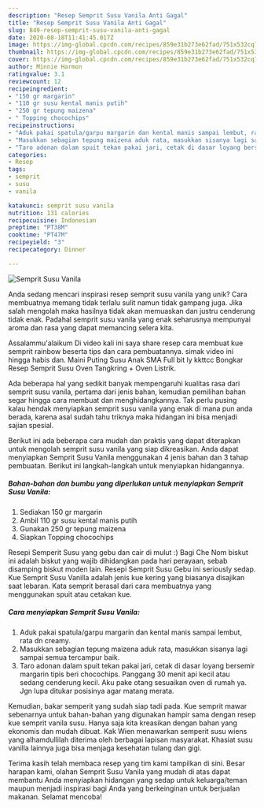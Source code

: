 ```yaml
---
description: "Resep Semprit Susu Vanila Anti Gagal"
title: "Resep Semprit Susu Vanila Anti Gagal"
slug: 849-resep-semprit-susu-vanila-anti-gagal
date: 2020-08-18T11:41:45.017Z
image: https://img-global.cpcdn.com/recipes/859e31b273e62fad/751x532cq70/semprit-susu-vanila-foto-resep-utama.jpg
thumbnail: https://img-global.cpcdn.com/recipes/859e31b273e62fad/751x532cq70/semprit-susu-vanila-foto-resep-utama.jpg
cover: https://img-global.cpcdn.com/recipes/859e31b273e62fad/751x532cq70/semprit-susu-vanila-foto-resep-utama.jpg
author: Minnie Harmon
ratingvalue: 3.1
reviewcount: 12
recipeingredient:
- "150 gr margarin"
- "110 gr susu kental manis putih"
- "250 gr tepung maizena"
- " Topping chocochips"
recipeinstructions:
- "Aduk pakai spatula/garpu margarin dan kental manis sampai lembut, rata dn creamy."
- "Masukkan sebagian tepung maizena aduk rata, masukkan sisanya lagi sampai semua tercampur baik."
- "Taro adonan dalam spuit tekan pakai jari, cetak di dasar loyang bersemir margarin tipis beri chocochips. Panggang 30 menit api kecil atau sedang cenderung kecil. Aku pake otang sesuaikan oven di rumah ya. Jgn lupa ditukar posisinya agar matang merata."
categories:
- Resep
tags:
- semprit
- susu
- vanila

katakunci: semprit susu vanila 
nutrition: 131 calories
recipecuisine: Indonesian
preptime: "PT38M"
cooktime: "PT47M"
recipeyield: "3"
recipecategory: Dinner

---
```



![Semprit Susu Vanila](https://img-global.cpcdn.com/recipes/859e31b273e62fad/751x532cq70/semprit-susu-vanila-foto-resep-utama.jpg)

Anda sedang mencari inspirasi resep semprit susu vanila yang unik? Cara membuatnya memang tidak terlalu sulit namun tidak gampang juga. Jika salah mengolah maka hasilnya tidak akan memuaskan dan justru cenderung tidak enak. Padahal semprit susu vanila yang enak seharusnya mempunyai aroma dan rasa yang dapat memancing selera kita.

Assalammu&#39;alaikum Di video kali ini saya share resep cara membuat kue semprit rainbow beserta tips dan cara pembuatannya. simak video ini hingga habis dan. Maini Puting Susu Anak SMA Full bit ly kkttcc Bongkar Resep Semprit Susu Oven Tangkring + Oven Listrik.

Ada beberapa hal yang sedikit banyak mempengaruhi kualitas rasa dari semprit susu vanila, pertama dari jenis bahan, kemudian pemilihan bahan segar hingga cara membuat dan menghidangkannya. Tak perlu pusing kalau hendak menyiapkan semprit susu vanila yang enak di mana pun anda berada, karena asal sudah tahu triknya maka hidangan ini bisa menjadi sajian spesial.


Berikut ini ada beberapa cara mudah dan praktis yang dapat diterapkan untuk mengolah semprit susu vanila yang siap dikreasikan. Anda dapat menyiapkan Semprit Susu Vanila menggunakan 4 jenis bahan dan 3 tahap pembuatan. Berikut ini langkah-langkah untuk menyiapkan hidangannya.

<!--inarticleads1-->

##### Bahan-bahan dan bumbu yang diperlukan untuk menyiapkan Semprit Susu Vanila:

1. Sediakan 150 gr margarin
1. Ambil 110 gr susu kental manis putih
1. Gunakan 250 gr tepung maizena
1. Siapkan  Topping chocochips


Resepi Semperit Susu yang gebu dan cair di mulut :) Bagi Che Nom biskut ini adalah biskut yang wajib dihidangkan pada hari perayaan, sebab disamping biskut moden lain. Resepi Semprit Susu Gebu ini seriously sedap. Kue Semprit Susu Vanilla adalah jenis kue kering yang biasanya disajikan saat lebaran. Kata semprit berasal dari cara membuatnya yang menggunakan spuit atau cetakan kue. 

<!--inarticleads2-->

##### Cara menyiapkan Semprit Susu Vanila:

1. Aduk pakai spatula/garpu margarin dan kental manis sampai lembut, rata dn creamy.
1. Masukkan sebagian tepung maizena aduk rata, masukkan sisanya lagi sampai semua tercampur baik.
1. Taro adonan dalam spuit tekan pakai jari, cetak di dasar loyang bersemir margarin tipis beri chocochips. Panggang 30 menit api kecil atau sedang cenderung kecil. Aku pake otang sesuaikan oven di rumah ya. Jgn lupa ditukar posisinya agar matang merata.


Kemudian, bakar semperit yang sudah siap tadi pada. Kue semprit mawar sebenarnya untuk bahan-bahan yang digunakan hampir sama dengan resep kue semprit vanila susu. Hanya saja kita kreasikan dengan bahan yang ekonomis dan mudah dibuat. Kak Wien menawarkan semperit susu wiens yang alhamdullilah diterima oleh berbagai lapisan masyarakat. Khasiat susu vanilla lainnya juga bisa menjaga kesehatan tulang dan gigi. 

Terima kasih telah membaca resep yang tim kami tampilkan di sini. Besar harapan kami, olahan Semprit Susu Vanila yang mudah di atas dapat membantu Anda menyiapkan hidangan yang sedap untuk keluarga/teman maupun menjadi inspirasi bagi Anda yang berkeinginan untuk berjualan makanan. Selamat mencoba!
